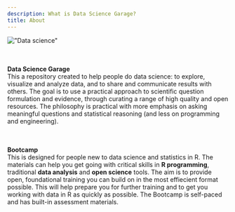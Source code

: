 ```yaml
---
description: What is Data Science Garage?
title: About
---
```


!["Data science"](/img/ds_venn_sm.png)

\
\
**Data Science Garage**  
This a repository created to help people do data science: to explore, visualize and analyze data, and to share and communicate results with others.  The goal is to use a practical approach to scientific question formulation and evidence, through curating a range of high quality and open resources.  The philosophy is practical with more emphasis on asking meaningful questions and statistical reasoning (and less on programming and engineering).

\
\
**Bootcamp**  
This is designed for people new to data science and statistics in R. The materials can help you get going with critical skills in **R programming**, traditional **data analysis** and **open science** tools. The aim is to provide open, foundational training you can build on in the most effiecient format possible. This will help prepare you for further training and to get you working with data in R as quickly as possible. The Bootcamp is self-paced and has built-in assessment materials. 
